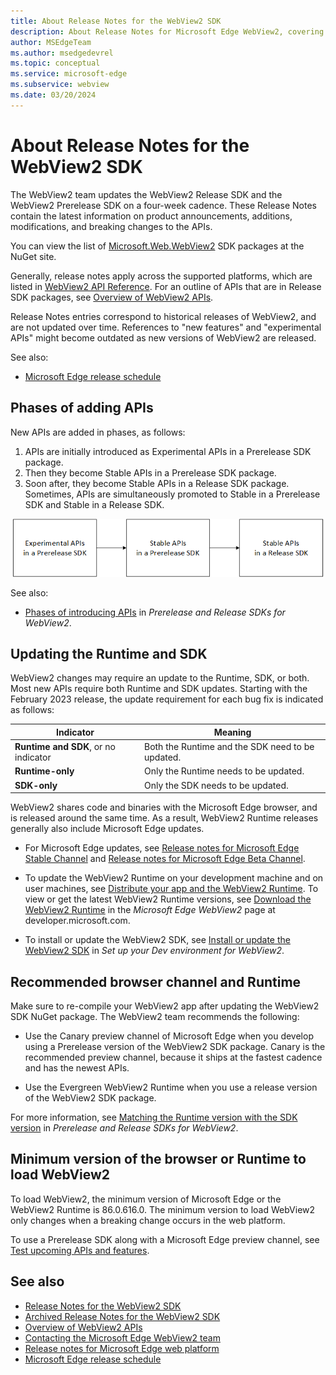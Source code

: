 ```yaml
---
title: About Release Notes for the WebView2 SDK
description: About Release Notes for Microsoft Edge WebView2, covering new features, APIs, and fixes for Win32, WPF, and WinForms.
author: MSEdgeTeam
ms.author: msedgedevrel
ms.topic: conceptual
ms.service: microsoft-edge
ms.subservice: webview
ms.date: 03/20/2024
---
```

# About Release Notes for the WebView2 SDK

The WebView2 team updates the WebView2 Release SDK and the WebView2 Prerelease SDK on a four-week cadence.  These Release Notes contain the latest information on product announcements, additions, modifications, and breaking changes to the APIs.

You can view the list of [Microsoft.Web.WebView2](https://www.nuget.org/packages/Microsoft.Web.WebView2) SDK packages at the NuGet site.

Generally, release notes apply across the supported platforms, which are listed in [WebView2 API Reference](../webview2-api-reference.md).  For an outline of APIs that are in Release SDK packages, see [Overview of WebView2 APIs](../concepts/overview-features-apis.md).

Release Notes entries correspond to historical releases of WebView2, and are not updated over time.  References to "new features" and "experimental APIs" might become outdated as new versions of WebView2 are released.

See also:
* [Microsoft Edge release schedule](/deployedge/microsoft-edge-release-schedule)


<!-- ====================================================================== -->
## Phases of adding APIs

New APIs are added in phases, as follows:
1. APIs are initially introduced as Experimental APIs in a Prerelease SDK package.
1. Then they become Stable APIs in a Prerelease SDK package.
1. Soon after, they become Stable APIs in a Release SDK package.  Sometimes, APIs are simultaneously promoted to Stable in a Prerelease SDK and Stable in a Release SDK.

![Diagram of phases of introducing new APIs](./about-images/phases-of-adding-apis.png)
<!-- .png is used by webview2/release-notes/about.md and webview2/concepts/versioning.md -->

See also:
* [Phases of introducing APIs](../concepts/versioning.md#phases-of-introducing-apis) in _Prerelease and Release SDKs for WebView2_.

<!-- terminology:
APIs are Experimental or Stable
SDKs/packages are Prerelease or Release
-->


<!-- ====================================================================== -->
## Updating the Runtime and SDK

WebView2 changes may require an update to the Runtime, SDK, or both.  Most new APIs require both Runtime and SDK updates.  Starting with the February 2023 release, the update requirement for each bug fix is indicated as follows:

| Indicator | Meaning |
|---|---|
| **Runtime and SDK**, or no indicator | Both the Runtime and the SDK need to be updated. |
| **Runtime-only** | Only the Runtime needs to be updated. |
| **SDK-only** | Only the SDK needs to be updated. |

WebView2 shares code and binaries with the Microsoft Edge browser, and is released around the same time.  As a result, WebView2 Runtime releases generally also include Microsoft Edge updates.

*  For Microsoft Edge updates, see [Release notes for Microsoft Edge Stable Channel](/deployedge/microsoft-edge-relnote-stable-channel) and [Release notes for Microsoft Edge Beta Channel](/deployedge/microsoft-edge-relnote-beta-channel).

*  To update the WebView2 Runtime on your development machine and on user machines, see [Distribute your app and the WebView2 Runtime](../concepts/distribution.md).  To view or get the latest WebView2 Runtime versions, see [Download the WebView2 Runtime](https://developer.microsoft.com/microsoft-edge/webview2/#download-section) in the _Microsoft Edge WebView2_ page at developer.microsoft.com.

*  To install or update the WebView2 SDK, see [Install or update the WebView2 SDK](../how-to/machine-setup.md#install-or-update-the-webview2-sdk) in _Set up your Dev environment for WebView2_.


<!-- ====================================================================== -->
## Recommended browser channel and Runtime

Make sure to re-compile your WebView2 app after updating the WebView2 SDK NuGet package.  The WebView2 team recommends the following:

* Use the Canary preview channel of Microsoft Edge when you develop using a Prerelease version of the WebView2 SDK package.  Canary is the recommended preview channel, because it ships at the fastest cadence and has the newest APIs.

* Use the Evergreen WebView2 Runtime when you use a release version of the WebView2 SDK package.

For more information, see [Matching the Runtime version with the SDK version](../concepts/versioning.md#matching-the-runtime-version-with-the-sdk-version) in _Prerelease and Release SDKs for WebView2_.


<!-- ====================================================================== -->
## Minimum version of the browser or Runtime to load WebView2

To load WebView2, the minimum version of Microsoft Edge or the WebView2 Runtime is 86.0.616.0.  The minimum version to load WebView2 only changes when a breaking change occurs in the web platform.

To use a Prerelease SDK along with a Microsoft Edge preview channel, see [Test upcoming APIs and features](../how-to/set-preview-channel.md).

<!--
Cross-framework API conventions

Events:
No EventHandler or CompletedHandler in .NET or WinRT.
General event pattern:
- Win32: add/remove_XYZ + XYZEventHandler
- .NET/WinRT: XYZ event

Async methods:
- Win32: XYZ method + XYZCompletedHandler
- .NET/WinRT: XYZAsync
-->


<!-- ====================================================================== -->
## See also

* [Release Notes for the WebView2 SDK](./index.md)
* [Archived Release Notes for the WebView2 SDK](./archive.md)
* [Overview of WebView2 APIs](../concepts/overview-features-apis.md)
* [Contacting the Microsoft Edge WebView2 team](../contact.md)
* [Release notes for Microsoft Edge web platform](../../web-platform/release-notes/index.md)
* [Microsoft Edge release schedule](/deployedge/microsoft-edge-release-schedule)

